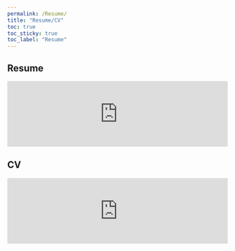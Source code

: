 ```yaml
---
permalink: /Resume/
title: "Resume/CV"
toc: true
toc_sticky: true
toc_label: "Resume"
---
```


## Resume

<embed src="https://jacob-spiegel.github.io/Jacob-Spiegel/assets/Resume_CV/Jacob_Spiegel_Resume.pdf" type="application/pdf" width="100%">

## CV

<embed src="https://jacob-spiegel.github.io/Jacob-Spiegel/assets/Resume_CV/Jacob_Spiegel_CV.pdf" type="application/pdf" width="100%">

